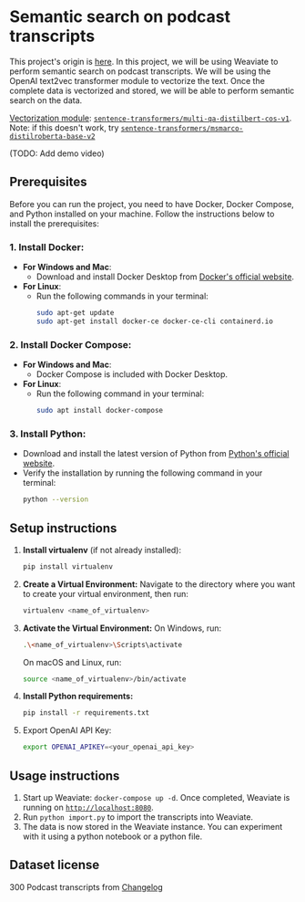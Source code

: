 # Semantic search on podcast transcripts
This project's origin is [here](https://github.com/weaviate/weaviate-examples/tree/main/podcast-semantic). In this project, we will be using Weaviate to perform semantic search on podcast transcripts. We will be using the OpenAI text2vec transformer module to vectorize the text. Once the complete data is vectorized and stored, we will be able to perform semantic search on the data.

[Vectorization module](https://weaviate.io/developers/weaviate/current/retriever-vectorizer-modules/text2vec-transformers.html#pre-built-images): [`sentence-transformers/multi-qa-distilbert-cos-v1`](https://huggingface.co/sentence-transformers/multi-qa-distilbert-cos-v1).
Note: if this doesn't work, try [`sentence-transformers/msmarco-distilroberta-base-v2`](https://huggingface.co/sentence-transformers/msmarco-distilroberta-base-v2)

(TODO: Add demo video)

## Prerequisites
Before you can run the project, you need to have Docker, Docker Compose, and Python installed on your machine. Follow the instructions below to install the prerequisites:

### 1. Install Docker:
   - **For Windows and Mac**:
      - Download and install Docker Desktop from [Docker's official website](https://www.docker.com/products/docker-desktop).
   - **For Linux**:
      - Run the following commands in your terminal:
        ```bash
        sudo apt-get update
        sudo apt-get install docker-ce docker-ce-cli containerd.io
        ```

### 2. Install Docker Compose:
   - **For Windows and Mac**:
      - Docker Compose is included with Docker Desktop.
   - **For Linux**:
      - Run the following command in your terminal:
        ```bash
        sudo apt install docker-compose
        ```

### 3. Install Python:
   - Download and install the latest version of Python from [Python's official website](https://www.python.org/downloads/).
   - Verify the installation by running the following command in your terminal:
     ```bash
     python --version
     ```

## Setup instructions
1. **Install virtualenv** (if not already installed):
   ```bash
   pip install virtualenv
   ```
2. **Create a Virtual Environment:** 
   Navigate to the directory where you want to create your virtual environment, then run:
   ```bash
   virtualenv <name_of_virtualenv>
   ```
3. **Activate the Virtual Environment:** 
   On Windows, run:
   ```bash
   .\<name_of_virtualenv>\Scripts\activate
   ```
   On macOS and Linux, run:
   ```bash
   source <name_of_virtualenv>/bin/activate
   ```
4. **Install Python requirements:**
   ```bash
   pip install -r requirements.txt
   ```

5. Export OpenAI API Key:
    ```bash
    export OPENAI_APIKEY=<your_openai_api_key>
    ```

## Usage instructions
1. Start up Weaviate: `docker-compose up -d`. Once completed, Weaviate is running on [`http://localhost:8080`]().
2. Run `python import.py` to import the transcripts into Weaviate.
3. The data is now stored in the Weaviate instance. You can experiment with it using a python notebook or a python file.


## Dataset license
300 Podcast transcripts from [Changelog](https://github.com/thechangelog/transcripts)  
